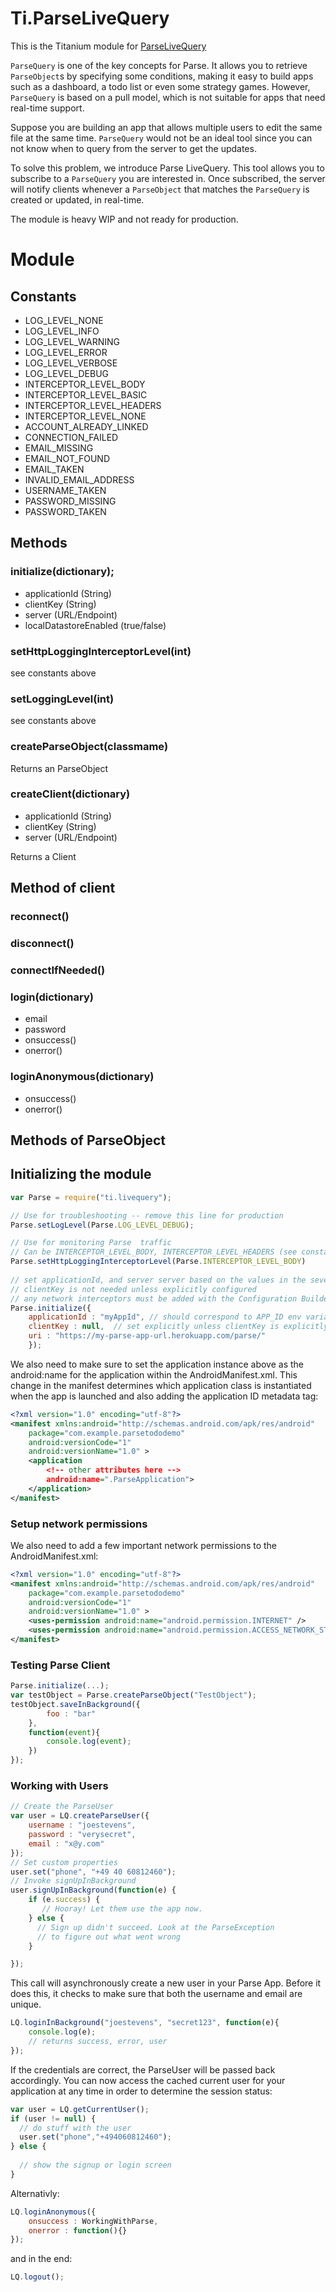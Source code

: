 # Ti.ParseLiveQuery

This is the Titanium module for [ParseLiveQuery](https://github.com/parse-community/ParseLiveQuery-Android)

`ParseQuery` is one of the key concepts for Parse. It allows you to retrieve `ParseObject`s by specifying some conditions, making it easy to build apps such as a dashboard, a todo list or even some strategy games. However, `ParseQuery` is based on a pull model, which is not suitable for apps that need real-time support.

Suppose you are building an app that allows multiple users to edit the same file at the same time. `ParseQuery` would not be an ideal tool since you can not know when to query from the server to get the updates.

To solve this problem, we introduce Parse LiveQuery. This tool allows you to subscribe to a `ParseQuery` you are interested in. Once subscribed, the server will notify clients whenever a `ParseObject` that matches the `ParseQuery` is created or updated, in real-time.

The module is heavy WIP and not ready for production.

# Module

## Constants

* LOG\_LEVEL_NONE
* LOG\_LEVEL_INFO
* LOG\_LEVEL_WARNING
* LOG\_LEVEL_ERROR
* LOG\_LEVEL_VERBOSE
* LOG\_LEVEL_DEBUG	
* INTERCEPTOR\_LEVEL_BODY
* INTERCEPTOR\_LEVEL_BASIC
* INTERCEPTOR\_LEVEL_HEADERS
* INTERCEPTOR\_LEVEL_NONE
* ACCOUNT\_ALREADY_LINKED
* CONNECTION\_FAILED
* EMAIL\_MISSING
* EMAIL\_NOT_FOUND
* EMAIL\_TAKEN
* INVALID\_EMAIL_ADDRESS
* USERNAME\_TAKEN
* PASSWORD\_MISSING
* PASSWORD\_TAKEN
 
## Methods 

### initialize(dictionary);
* applicationId (String)
* clientKey (String)
* server (URL/Endpoint)
* localDatastoreEnabled (true/false)
 
### setHttpLoggingInterceptorLevel(int)
 
see constants above

### setLoggingLevel(int)
see constants above
 
### createParseObject(classmame)
Returns an ParseObject  
 
### createClient(dictionary)
 
* applicationId (String)
* clientKey (String)
* server (URL/Endpoint)

Returns a Client

## Method of client

### reconnect()

### disconnect()

### connectIfNeeded()

### login(dictionary)
* email
* password
* onsuccess()
* onerror() 

### loginAnonymous(dictionary)
* onsuccess()
* onerror()


## Methods of ParseObject


## Initializing the module

```javascript
var Parse = require("ti.livequery");

// Use for troubleshooting -- remove this line for production
Parse.setLogLevel(Parse.LOG_LEVEL_DEBUG);

// Use for monitoring Parse  traffic        
// Can be INTERCEPTOR_LEVEL_BODY, INTERCEPTOR_LEVEL_HEADERS (see constants)
Parse.setHttpLoggingInterceptorLevel(Parse.INTERCEPTOR_LEVEL_BODY)
 
// set applicationId, and server server based on the values in the sever (i.e. Heroku) settings.
// clientKey is not needed unless explicitly configured
// any network interceptors must be added with the Configuration Builder given this syntax
Parse.initialize({
	applicationId : "myAppId", // should correspond to APP_ID env variable
    clientKey : null,  // set explicitly unless clientKey is explicitly configured on Parse server
    uri : "https://my-parse-app-url.herokuapp.com/parse/"
    });
```
We also need to make sure to set the application instance above as the android:name for the application within the AndroidManifest.xml. This change in the manifest determines which application class is instantiated when the app is launched and also adding the application ID metadata tag:

```xml
<?xml version="1.0" encoding="utf-8"?>
<manifest xmlns:android="http://schemas.android.com/apk/res/android"
    package="com.example.parsetododemo"
    android:versionCode="1"
    android:versionName="1.0" >
    <application
        <!-- other attributes here -->
        android:name=".ParseApplication">
    </application>
</manifest>
```
### Setup network permissions

We also need to add a few important network permissions to the AndroidManifest.xml:

```xml
<?xml version="1.0" encoding="utf-8"?>
<manifest xmlns:android="http://schemas.android.com/apk/res/android"
    package="com.example.parsetododemo"
    android:versionCode="1"
    android:versionName="1.0" >
    <uses-permission android:name="android.permission.INTERNET" />
    <uses-permission android:name="android.permission.ACCESS_NETWORK_STATE" />
</manifest>
```
### Testing Parse Client

```javascript
Parse.initialize(...);
var testObject = Parse.createParseObject("TestObject");
testObject.saveInBackground({
		foo : "bar"
	},
	function(event){
		console.log(event);
	})
});	
```
### Working with Users

```javascript
// Create the ParseUser
var user = LQ.createParseUser({
	username : "joestevens",
	password : "verysecret",
	email : "x@y.com"
});
// Set custom properties
user.set("phone", "+49 40 60812460");
// Invoke signUpInBackground
user.signUpInBackground(function(e) {
	if (e.success) {
	   // Hooray! Let them use the app now.
    } else {
      // Sign up didn't succeed. Look at the ParseException
      // to figure out what went wrong
    }

});
```
This call will asynchronously create a new user in your Parse App. Before it does this, it checks to make sure that both the username and email are unique.

```javascript
LQ.loginInBackground("joestevens", "secret123", function(e){
	console.log(e);
	// returns success, error, user
});
```
If the credentials are correct, the ParseUser will be passed back accordingly. You can now access the cached current user for your application at any time in order to determine the session status:

```javascript
var user = LQ.getCurrentUser();
if (user != null) {
  // do stuff with the user
  user.set("phone","+494060812460");
} else {
	
  // show the signup or login screen
}
```
Alternativly:

```javascript
LQ.loginAnonymous({
	onsuccess : WorkingWithParse,
	onerror : function(){}
});
```
and in the end:

```javascript
LQ.logout();
```

